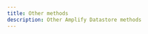 ```yaml
---
title: Other methods
description: Other Amplify Datastore methods
---
```


<inline-fragment platform="js" src="~/lib/datastore/fragments/js/other-methods.md"></inline-fragment>
<inline-fragment platform="android" src="~/lib/datastore/fragments/android/other-methods.md"></inline-fragment>
<inline-fragment platform="ios" src="~/lib/datastore/fragments/ios/other-methods.md"></inline-fragment>
